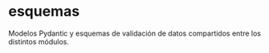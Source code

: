 # esquemas

Modelos Pydantic y esquemas de validación de datos compartidos entre los distintos módulos.